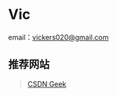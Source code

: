 Vic
=======
email：vickers020@gmail.com

推荐网站
-------

> [CSDN Geek][1] 






[1]:http://geek.csdn.net